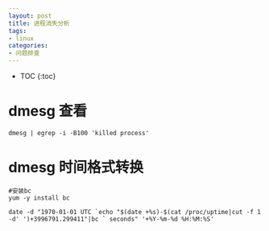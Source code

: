 ```yaml
---
layout: post
title: 进程消失分析
tags: 
- linux
categories: 
- 问题排查
---
```

* TOC
{:toc}

# dmesg 查看
```
dmesg | egrep -i -B100 'killed process'
```
# dmesg 时间格式转换
```
#安装bc
yum -y install bc

date -d "1970-01-01 UTC `echo "$(date +%s)-$(cat /proc/uptime|cut -f 1 -d' ')+3996791.299411"|bc ` seconds" '+%Y-%m-%d %H:%M:%S'
```